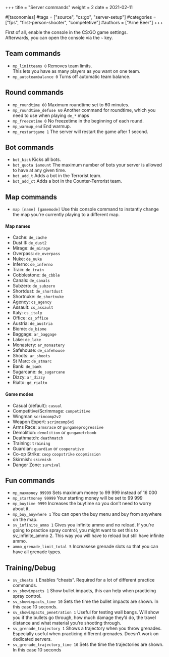 +++
title = "Server commands"
weight = 2
date = 2021-02-11

#[taxonomies]
#tags = ["source", "cs:go", "server-setup"]
#categories = ["fps", "first-person-shooter", "competetive"]
#authors = ["Arne Beer"]
+++


First of all, enable the console in the CS:GO game settings. \
Afterwards, you can open the console via the `~` key.

## Team commands

- `mp_limitteams 0` Removes team limits. \
    This lets you have as many players as you want on one team.
- `mp_autoteambalance 0` Turns off automatic team balance.

## Round commands

- `mp_roundtime 60` Maximum roundtime set to 60 minutes.
- `mp_roundtime_defuse 60` Another command for roundtime, which you need to use when playing `de_*` maps
- `mp_freezetime 0` No freezetime in the beginning of each round.
- `mp_warmup_end` End warmup.
- `mp_restartgame 1` The server will restart the game after 1 second.

## Bot commands

- `bot_kick` Kicks all bots.
- `bot_quota $amount` The maximum number of bots your server is allowed to have at any given time.
- `bot_add_t` Adds a bot in the Terrorist team.
- `bot_add_ct` Adds a bot in the Counter-Terrorist team.

## Map commands

- `map [name] [gamemode]` Use this console command to instantly change the map you're currently playing to a different map.

#### Map names 

- Cache: `de_cache`
- Dust II: `de_dust2`
- Mirage: `de_mirage`
- Overpass: `de_overpass`
- Nuke: `de_nuke`
- Inferno: `de_inferno`
- Train: `de_train`
- Cobblestone: `de_cbble`
- Canals: `de_canals`
- Subzero: `de_subzero`
- Shortdust: `de_shortdust`
- Shortnuke: `de_shortnuke`
- Agency: `cs_agency`
- Assault: `cs_assault`
- Italy: `cs_italy`
- Office: `cs_office`
- Austria: `de_austria`
- Biome: `de_biome`
- Baggage: `ar_baggage`
- Lake: `de_lake`
- Monastery: `ar_monastery`
- Safehouse: `de_safehouse`
- Shoots: `ar_shoots`
- St Marc: `de_stmarc`
- Bank: `de_bank`
- Sugarcane: `de_sugarcane`
- Dizzy: `ar_dizzy`
- Rialto: `gd_rialto`

#### Game modes

- Casual (default): `casual`
- Competitive/Scrimmage: `competitive`
- Wingman `scrimcomp2v2`
- Weapon Expert: `scrimcomp5v5`
- Arms Race: `armsrace` or `gungameprogressive`
- Demolition: `demolition` or `gungametrbomb`
- Deathmatch: `deathmatch`
- Training: `training`
- Guardian: `guardian` or `cooperative`
- Co-op Strike: `coop` `coopstrike` `coopmission`
- Skirmish: `skirmish`
- Danger Zone: `survival`

## Fun commands 

- `mp_maxmoney 99999` Sets maximum money to 99 999 instead of 16 000
- `mp_startmoney 99999` Your starting money will be set to 99 999
- `mp_buytime 9999` Increases the buytime so you don’t need to worry about it.
- `mp_buy_anywhere 1` You can open the buy menu and buy from anywhere on the map.
- `sv_infinite_ammo 1` Gives you infinite ammo and no reload. If you’re going to practice spray control, you might want to set this to sv_infinite_ammo 2. This way you will have to reload but still have infinite ammo.
- `ammo_grenade_limit_total 5` Increasese grenade slots so that you can have all grenade types.

## Training/Debug

- `sv_cheats 1` Enables “cheats”. Required for a lot of different practice commands.
- `sv_showimpacts 1` Show bullet impacts, this can help when practicing spray control.
- `sv_showimpacts_time 10` Sets the time the bullet impacts are shown. In this case 10 seconds.
- `sv_showimpacts_penetration 1` Useful for testing wall bangs. Will show you if the bullets go through, how much damage they’d do, the travel distance and what material you’re shooting through.
- `sv_grenade_trajectory 1` Shows a trajectory when you throw grenades. Especially useful when practicing different grenades. Doesn’t work on dedicated servers.
- `sv_grenade_trajectory_time 10` Sets the time the trajectories are shown. In this case 10 seconds
